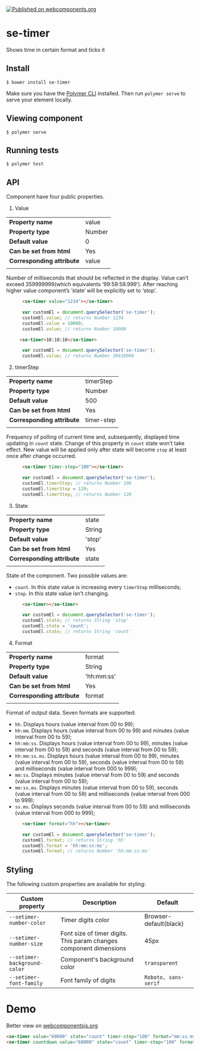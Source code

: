[![Published on webcomponents.org](https://img.shields.io/badge/webcomponents.org-published-blue.svg)](https://www.webcomponents.org/element/andrewmiroshnichenko/se-timer)
# se-timer

Shows time in certain format and ticks it

## Install
```
$ bower install se-timer
```
Make sure you have the [Polymer CLI](https://www.npmjs.com/package/polymer-cli) installed. Then run `polymer serve` to serve your element locally.

## Viewing component

```
$ polymer serve
```

## Running tests

```
$ polymer test
```
## API
Component have four public properties.
1. Value

|                             |         |
| ---                         | ---     |
| **Property name**           | value   |
| **Property type**           | Number  |
| **Default value**           | 0       |
| **Can be set from html**    | Yes     |
| **Corresponding attribute** | value   |
|                             |         |

Number of milliseconds that should be reflected in the display. Value can’t exceed 359999999(which equivalents ‘99:59:59.999’). After reaching higher value component’s ‘state‘ will be explicitly set to ‘stop’.
```html
      <se-timer value="1234"></se-timer>
```
```javascript
      var customEl = document.querySelector('se-timer');
      customEl.value; // returns Number 1234
      customEl.value = 10000;
      customEl.value; // returns Number 10000
 ```
 ```html
      <se-timer>10:10:10</se-timer>
```
```javascript
      var customEl = document.querySelector('se-timer');
      customEl.value; // returns Number 36610000
 ```
2. timerStep

|                             |            |
| ---                         | ---        |
| **Property name**           | timerStep  |
| **Property type**           | Number     |
| **Default value**           | 500        |
| **Can be set from html**    | Yes        |
| **Corresponding attribute** | timer-step |
|                             |            |

Frequency of polling of current time and, subsequently, displayed time updating  in `count` state. Change of this property in `count` state won’t take effect. New value will be applied only after state will become `stop` at least once after change occurred. 

```html
      <se-timer timer-step="100"></se-timer>
```
```javascript
      var customEl = document.querySelector('se-timer');
      customEl.timerStep; // returns Number 100
      customEl.timerStep = 120;
      customEl.timerStep; // returns Number 120
 ```
3. State

|                             |            |
| ---                         | ---        |
| **Property name**           | state      |
| **Property type**           | String     |
| **Default value**           | 'stop'     |
| **Can be set from html**    | Yes        |
| **Corresponding attribute** | state      |
|                             |            |

State of the component. Two possible values are:
 - `count`. In this state value is increasing every `timerStep` milliseconds;
 - `stop`. In this state value isn’t changing.

```html
      <se-timer></se-timer>
```
```javascript
      var customEl = document.querySelector('se-timer');
      customEl.state; // returns String 'stop'
      customEl.state = 'count';
      customEl.state; // returns String 'count'
 ```
4. Format

|                             |            |
| ---                         | ---        |
| **Property name**           | format     |
| **Property type**           | String     |
| **Default value**           | 'hh:mm:ss' |
| **Can be set from html**    | Yes        |
| **Corresponding attribute** | format     |
|                             |            |

Format of output data. Seven formats are supported:
 - `hh`. Displays hours (value interval from 00 to 99);
 - `hh:mm`. Displays hours (value interval from 00 to 99) and minutes (value interval from 00 to 59);
 - `hh:mm:ss`. Displays hours (value interval from 00 to 99), minutes (value interval from 00 to 59) and seconds (value interval from 00 to 59);
 - `hh:mm:ss.ms`. Displays hours (value interval from 00 to 99), minutes (value interval from 00 to 59), seconds (value interval from 00 to 59) and milliseconds (value interval from 000 to 999);
 - `mm:ss`. Displays  minutes (value interval from 00 to 59) and seconds (value interval from 00 to 59);
 - `mm:ss.ms`. Displays  minutes (value interval from 00 to 59), seconds (value interval from 00 to 59) and milliseconds (value interval from 000 to 999);
 - `ss.ms`. Displays seconds (value interval from 00 to 59) and milliseconds (value interval from 000 to 999);

```html
      <se-timer format="hh"></se-timer>
```
```javascript
      var customEl = document.querySelector('se-timer');
      customEl.format; // returns String 'hh'
      customEl.format = 'hh:mm:ss:ms';
      customEl.format; // returns Number 'hh:mm:ss:ms'
 ```
## Styling

The following custom properties are available for styling:

| Custom property              | Description                                                        |         Default         |
| ---                          | ---                                                                |           ---           |
| `--setimer-number-color`     | Timer digits color                                                 | Browser-default(black)  |
| `--setimer-number-size`      | Font size of timer digits. This param changes component dimensions |          45px           |
| `--setimer-background-color` | Component's background color                                       |      `transparent`      |
| `--setimer-font-family`      | Font family of digits                                              |  `Roboto, sans-serif`   |

# Demo
Better view on [webcomponentsjs.org](https://www.webcomponents.org/element/andrewmiroshnichenko/se-timer)
 <!--
```
<custom-element-demo>
  <template>
    <script src="../webcomponentsjs/webcomponents-lite.js"></script>
    <link rel="import" href="se-timer.html">
    <next-code-block></next-code-block>
  </template>
</custom-element-demo>
```
-->
```html
<se-timer value="60000" state="count" timer-step="100" format="mm:ss.ms"></se-timer>
<se-timer countdown value="60000" state="count" timer-step="100" format="mm:ss.ms"></se-timer>
```